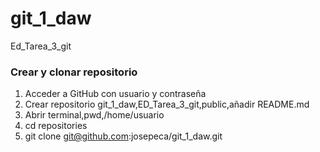 # git_1_daw
Ed_Tarea_3_git
### Crear y clonar repositorio
1. Acceder a GitHub con usuario y contraseña
2. Crear repositorio git_1_daw,ED_Tarea_3_git,public,añadir README.md
3. Abrir terminal,pwd,/home/usuario
4. cd repositories
5. git clone git@github.com:josepeca/git_1_daw.git 
